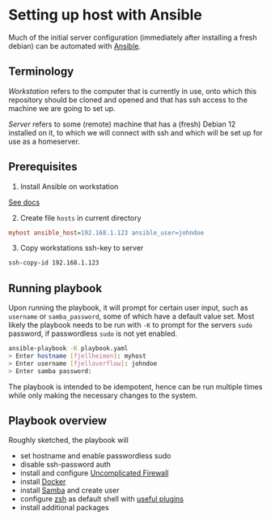 # Setting up host with Ansible

Much of the initial server configuration (immediately after installing a fresh debian) can be automated with [Ansible](https://www.ansible.com/).

## Terminology

*Workstation* refers to the computer that is currently in use, onto which this repository should be cloned and opened and that has ssh access to the machine we are going to set up.

*Server* refers to some (remote) machine that has a (fresh) Debian 12 installed on it, to which we will connect with ssh and which will be set up for use as a homeserver.

## Prerequisites

1. Install Ansible on workstation

[See docs](https://docs.ansible.com/ansible/latest/installation_guide/intro_installation.html)

2. Create file `hosts` in current directory

```cfg
myhost ansible_host=192.168.1.123 ansible_user=johndoe
```

3. Copy workstations ssh-key to server

```bash
ssh-copy-id 192.168.1.123
```

## Running playbook

Upon running the playbook, it will prompt for certain user input, such as `username` or `samba_password`, some of which have a default value set. Most likely the playbook needs to be run with `-K` to prompt for the servers `sudo` password, if passwordless `sudo` is not yet enabled.

```bash
ansible-playbook -K playbook.yaml
> Enter hostname [fjellheimen]: myhost
> Enter username [fjelloverflow]: johndoe
> Enter samba password:
```

The playbook is intended to be idempotent, hence can be run multiple times while only making the necessary changes to the system.

## Playbook overview

Roughly sketched, the playbook will

- set hostname and enable passwordless sudo
- disable ssh-password auth
- install and configure [Uncomplicated Firewall](https://en.wikipedia.org/wiki/Uncomplicated_Firewall)
- install [Docker](https://www.docker.com/)
- install [Samba](https://www.samba.org/) and create user
- configure [zsh](https://github.com/ohmyzsh/ohmyzsh/wiki/Installing-ZSH) as default shell with [useful plugins](https://github.com/ohmyzsh/ohmyzsh)
- install additional packages
